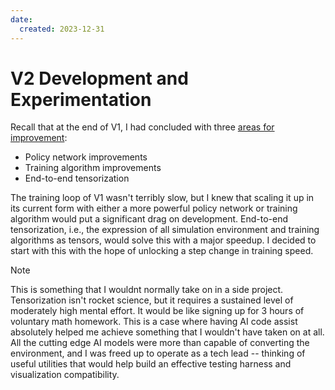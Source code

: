 ```yaml
---
date:
  created: 2023-12-31
---
```


# V2 Development and Experimentation
<!-- more -->

Recall that at the end of V1, I had concluded with three [areas for improvement](./v1.md#conclusions-and-next-steps):
* Policy network improvements
* Training algorithm improvements
* End-to-end tensorization 

The training loop of V1 wasn't terribly slow, but I knew that scaling it up in its current form with either a more powerful policy network or training algorithm would put a significant drag on development. End-to-end tensorization, i.e., the expression of all simulation environment and training algorithms as tensors, would solve this with a major speedup. I decided to start with this with the hope of unlocking a step change in training speed. 

> [!NOTE]  
> This is something that I wouldnt normally take on in a side project. Tensorization isn't rocket science, but it requires a sustained level of moderately high mental effort. It would be like signing up for 3 hours of voluntary math homework. This is a case where having AI code assist absolutely helped me achieve something that I wouldn't have taken on at all. All the cutting edge AI models were more than capable of converting the environment, and I was freed up to operate as a tech lead -- thinking of useful utilities that would help build an effective testing harness and visualization compatibility. 